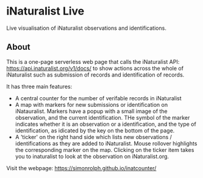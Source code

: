 # iNaturalist Live
Live visualisation of iNaturalist observations and identifications.

## About

This is a one-page serverless web page that calls the iNaturalist API: https://api.inaturalist.org/v1/docs/ to show actions across the whole of iNaturalist such as submission of records and identification of records.

It has three main features:
 * A central counter for the number of verifable records in iNaturalist
 * A map with markers for new submissions or identification on iNatauralist. Markers have a popup with a small image of the observation, and the current identification. THe symbol of the marker indicates whether it is an observation or a identification, and the type of identification, as idicated by the key on the bottom of the page.
 * A 'ticker' on the right hand side which lists new observations / identifications as they are added to iNaturalist. Mouse rollover highlights the corresponding marker on the map. Clicking on the ticker item takes you to inaturalist to look at the observation on iNaturalist.org.

Visit the webpage: https://simonrolph.github.io/inatcounter/





